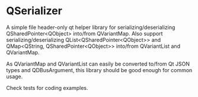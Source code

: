 # QSerializer

A simple file header-only qt helper library for serializing/deserializing
QSharedPointer\<QObject\> into/from QVariantMap. Also support
serializing/deserializing QList\<QSharedPointer\<QObject\>\> and
QMap\<QString, QSharedPointer\<QObject\>\> into/from QVariantList and
QVariantMap.

As QVariantMap and QVariantList can easily be converted to/from Qt JSON types
and QDBusArgument, this library should be good enough for common usage.

Check tests for coding examples.
